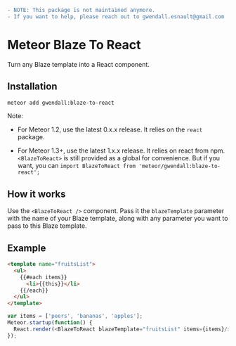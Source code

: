 ```diff
- NOTE: This package is not maintained anymore.
- If you want to help, please reach out to gwendall.esnault@gmail.com
```

Meteor Blaze To React
=========================

Turn any Blaze template into a React component.

Installation
------------

``` sh
meteor add gwendall:blaze-to-react
```

Note:

* For Meteor 1.2, use the latest 0.x.x release.  It relies on the `react`
package.

* For Meteor 1.3+, use the latest 1.x.x release.  It relies on react from npm.
`<BlazeToReact>` is still provided as a global for convenience.  But if you
want, you can `import BlazeToReact from 'meteor/gwendall:blaze-to-react';`

How it works
-----------

Use the `<BlazeToReact />` component. Pass it the `blazeTemplate` parameter with the name of your Blaze template, along with any parameter you want to pass to this Blaze template.


Example
-------

```html
<template name="fruitsList">
  <ul>
    {{#each items}}
      <li>{{this}}</li>
    {{/each}}
  </ul>
</template>
```

```javascript
var items = ['peers', 'bananas', 'apples'];
Meteor.startup(function() {
  React.render(<BlazeToReact blazeTemplate="fruitsList" items={items}/>, document.body);
});
```
